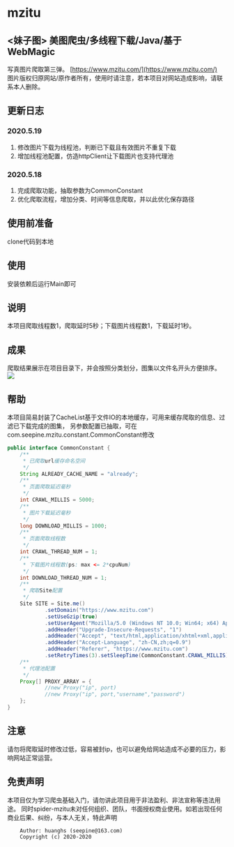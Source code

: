 # mzitu
## <妹子图> 美图爬虫/多线程下载/Java/基于WebMagic

写真图片爬取第三弹。
[https://www.mzitu.com/](https://www.mzitu.com/)  
图片版权归原网站/原作者所有，使用时请注意，若本项目对网站造成影响，请联系本人删除。   
## 更新日志
### 2020.5.19
1. 修改图片下载为线程池，判断已下载且有效图片不重复下载
1. 增加线程池配置，仿造httpClient让下载图片也支持代理池

### 2020.5.18
1. 完成爬取功能，抽取参数为CommonConstant
2. 优化爬取流程，增加分类、时间等信息爬取，并以此优化保存路径

## 使用前准备
clone代码到本地

## 使用
安装依赖后运行Main即可

## 说明
本项目爬取线程数1，爬取延时5秒；下载图片线程数1，下载延时1秒。

## 成果
爬取结果展示在项目目录下，并会按照分类划分，图集以文件名开头方便排序。
![](https://pic.downk.cc/item/5ec355cfc2a9a83be5810caa.png)
 
## 帮助
本项目简易封装了CacheList基于文件IO的本地缓存，可用来缓存爬取的信息、过滤已下载完成的图集，
另参数配置已抽取，可在com.seepine.mzitu.constant.CommonConstant修改
```java
public interface CommonConstant {
    /**
     * 已爬取url缓存命名空间
     */
    String ALREADY_CACHE_NAME = "already";
    /**
     * 页面爬取延迟毫秒
     */
    int CRAWL_MILLIS = 5000;
    /**
     * 图片下载延迟毫秒
     */
    long DOWNLOAD_MILLIS = 1000;
    /**
     * 页面爬取线程数
     */
    int CRAWL_THREAD_NUM = 1;
    /**
     * 下载图片线程数(ps: max <= 2*cpuNum)
     */
    int DOWNLOAD_THREAD_NUM = 1;
    /**
     * 爬取Site配置
     */
    Site SITE = Site.me()
            .setDomain("https://www.mzitu.com")
            .setUseGzip(true)
            .setUserAgent("Mozilla/5.0 (Windows NT 10.0; Win64; x64) AppleWebKit/537.36 (KHTML, like Gecko) Chrome/81.0.4044.138 Safari/537.36")
            .addHeader("Upgrade-Insecure-Requests", "1")
            .addHeader("Accept", "text/html,application/xhtml+xml,application/xml;q=0.9,image/webp,image/apng,*/*;q=0.8,application/signed-exchange;v=b3;q=0.9")
            .addHeader("Accept-Language", "zh-CN,zh;q=0.9")
            .addHeader("Referer", "https://www.mzitu.com")
            .setRetryTimes(3).setSleepTime(CommonConstant.CRAWL_MILLIS);
    /**
     * 代理池配置
     */
    Proxy[] PROXY_ARRAY = {
            //new Proxy("ip", port)
            //new Proxy("ip", port,"username","password")
    };
}
```

## 注意
请勿将爬取延时修改过低，容易被封ip，也可以避免给网站造成不必要的压力，影响网站正常运营。

## 免责声明
本项目仅为学习爬虫基础入门，请勿讲此项目用于非法盈利、非法宣称等违法用途。
同时spider-mzitu未对任何组织、团队，书面授权商业使用。如若出现任何商业后果、纠纷，与本人无关，特此声明
````
    Author: huanghs (seepine@163.com)
    Copyright (c) 2020-2020
````